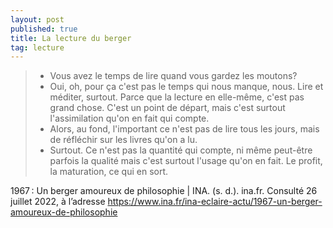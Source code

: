 ```yaml
---
layout: post
published: true
title: La lecture du berger
tag: lecture
---
```


> - Vous avez le temps de lire quand vous gardez les moutons?
> - Oui, oh, pour ça c'est pas le temps qui nous manque, nous. Lire et méditer, surtout. Parce que la lecture en elle-même, c'est pas grand chose. C'est un point de départ, mais c'est surtout l'assimilation qu'on en fait qui compte.
> - Alors, au fond, l'important ce n'est pas de lire tous les jours, mais de réfléchir sur les livres qu'on a lu.
> - Surtout. Ce n'est pas la quantité qui compte, ni même peut-être parfois la qualité mais c'est surtout l'usage qu'on en fait. Le profit, la maturation, ce qui en sort.


1967 : Un berger amoureux de philosophie | INA. (s. d.). ina.fr. Consulté 26 juillet 2022, à l’adresse https://www.ina.fr/ina-eclaire-actu/1967-un-berger-amoureux-de-philosophie
